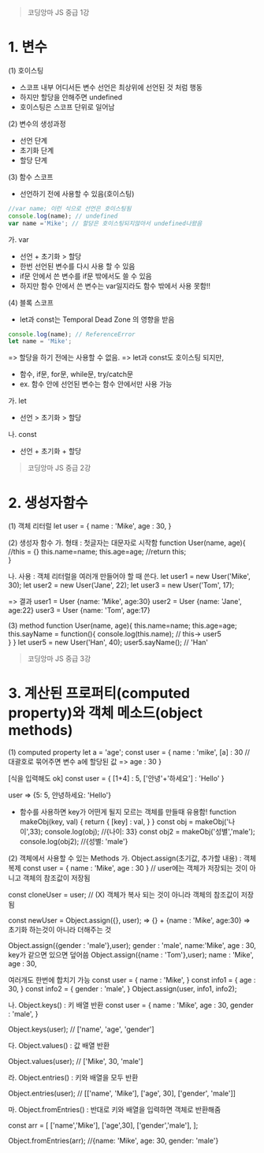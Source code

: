 > 코딩앙마 JS 중급 1강

# 1. 변수
(1) 호이스팅
- 스코프 내부 어디서든 변수 선언은 최상위에 선언된 것 처럼 행동
- 하지만 할당을 안해주면 undefined
- 호이스팅은 스코프 단위로 일어남

(2) 변수의 생성과정
- 선언 단계
- 초기화 단계
- 할당 단계

(3) 함수 스코프
- 선언하기 전에 사용할 수 있음(호이스팅)
```js
//var name; 이런 식으로 선언은 호이스팅됨
console.log(name); // undefined
var name ='Mike'; // 할당은 호이스팅되지않아서 undefined나왔음
```

가. var
- 선언 + 초기화 > 할당
- 한번 선언된 변수를 다시 사용 할 수 있음
- if문 안에서 쓴 변수를 if문 밖에서도 쓸 수 있음
- 하지만 함수 안에서 쓴 변수는 var일지라도 함수 밖에서 사용 못함!!

(4) 블록 스코프
- let과 const는 Temporal Dead Zone 의 영향을 받음
```js
console.log(name); // ReferenceError
let name = 'Mike';
```
=> 할당을 하기 전에는 사용할 수 없음.
=> let과 const도 호이스팅 되지만, 

- 함수, if문, for문, while문, try/catch문
- ex. 함수 안에 선언된 변수는 함수 안에서만 사용 가능

가. let 
- 선언 > 초기화 > 할당

나. const
- 선언 + 초기화 + 할당

> 코딩앙마 JS 중급 2강
# 2. 생성자함수

(1) 객체 리터럴
let user = {
  name : 'Mike',
  age : 30,
}

(2) 생성자 함수
가. 형태 : 첫글자는 대문자로 시작함
function User(name, age){
//this = {}
  this.name=name;
  this.age=age;
//return this;  
}

나. 사용 : 객체 리터럴을 여러개 만들어야 할 때 쓴다.
let user1 = new User('Mike', 30);
let user2 = new User('Jane', 22);
let user3 = new User('Tom', 17);

=> 결과
user1 = User {name: 'Mike', age:30}
user2 = User {name: 'Jane', age:22}
user3 = User {name: 'Tom', age:17}

(3) method
function User(name, age){
  this.name=name;
  this.age=age;
  this.sayName = function(){
    console.log(this.name); 
    // this-> user5  
  }
}
let user5 = new User('Han', 40);
user5.sayName(); // 'Han'

> 코딩앙마 JS 중급 3강

# 3. 계산된 프로퍼티(computed property)와 객체 메소드(object methods)

(1) computed property
let a = 'age';
const user = {
  name : 'mike',
  [a] : 30 // 대괄호로 묶어주면 변수 a에 할당된 값 => age : 30 
}

[식을 입력해도 ok]
const user = {
  [1+4] : 5,
  ['안녕'+'하세요'] : 'Hello'
}

user => {5: 5, 안녕하세요: 'Hello'}

- 함수를 사용하면 key가 어떤게 될지 모르는 객체를 만들때 유용함! 
function makeObj(key, val) {
    return {
        [key] : val,
    }
}
const obj = makeObj('나이',33);
console.log(obj); //{나이: 33}
const obj2 = makeObj('성별','male');
console.log(obj2); //{성별: 'male'}

(2) 객체에서 사용할 수 있는 Methods
가. Object.assign(초기값, 추가할 내용) : 객체 복제
const user = {
  name : 'Mike',
  age : 30
} // user에는 객체가 저장되는 것이 아니고 객체의 참조값이 저장됨

const cloneUser = user; // (X) 객체가 복사 되는 것이 아니라 객체의 참조값이 저장됨
 
const newUser = Object.assign({}, user);
=> {} + {name : 'Mike', age:30}
=> 초기화 하는것이 아니라 더해주는 것

Object.assign({gender : 'male'},user);
gender : 'male',
name:'Mike',
age : 30,
key가 같으면 있으면 덮어씀
Object.assign({name : 'Tom'},user);
name : 'Mike',
age : 30,

여러개도 한번에 합치기 가능
const user = {
  name : 'Mike',
}
const info1 = {
  age : 30,
}
const info2 = {
  gender : 'male',
}
Object.assign(user, info1, info2);

나. Object.keys() : 키 배열 반환
const user = {
  name : 'Mike',
  age : 30,
  gender : 'male',
}

Object.keys(user); // ['name', 'age', 'gender']

다. Object.values() : 값 배열 반환

Object.values(user); // ['Mike', 30, 'male']

라. Object.entries() : 키와 배열을 모두 반환

Object.entries(user); // [['name', 'Mike'], ['age', 30], ['gender', 'male']]

마. Object.fromEntries() : 반대로 키와 배열을 입력하면 객체로 반환해줌

const arr = [
  ['name','Mike'],
  ['age',30],
  ['gender','male'],
];

Object.fromEntries(arr);
//{name: 'Mike', age: 30, gender: 'male'}
